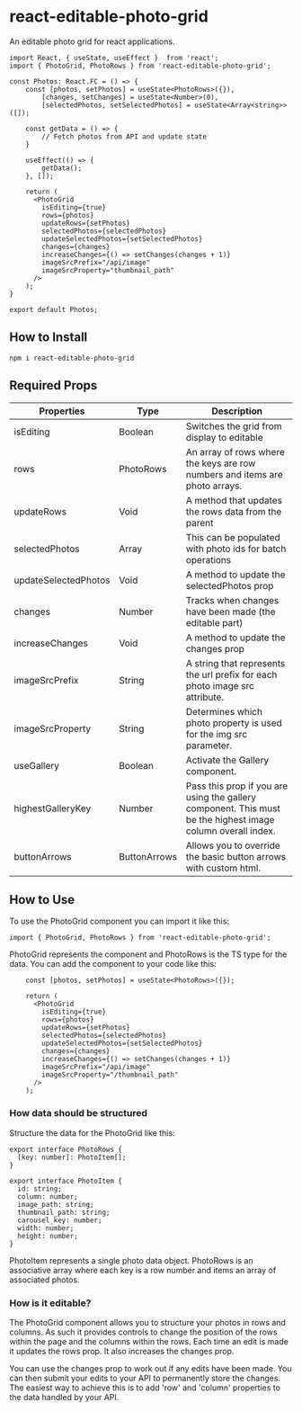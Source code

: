 # react-editable-photo-grid

An editable photo grid for react applications.
```tsx
import React, { useState, useEffect }  from 'react';
import { PhotoGrid, PhotoRows } from 'react-editable-photo-grid';

const Photos: React.FC = () => {
    const [photos, setPhotos] = useState<PhotoRows>({}),
        [changes, setChanges] = useState<Number>(0),
        [selectedPhotos, setSelectedPhotos] = useState<Array<string>>([]);

    const getData = () => {
        // Fetch photos from API and update state
    }

    useEffect(() => {
        getData();
    }, []);

    return (
      <PhotoGrid
        isEditing={true}
        rows={photos}
        updateRows={setPhotos}
        selectedPhotos={selectedPhotos}
        updateSelectedPhotos={setSelectedPhotos}
        changes={changes}
        increaseChanges={() => setChanges(changes + 1)}
        imageSrcPrefix="/api/image"
        imageSrcProperty="thumbnail_path"
      />
    );
}

export default Photos;
```

## How to Install
```
npm i react-editable-photo-grid
```

## Required Props

Properties | Type | Description
------------ | ------------- | -------------
isEditing | Boolean | Switches the grid from display to editable
rows | PhotoRows | An array of rows where the keys are row numbers and items are photo arrays.
updateRows | Void | A method that updates the rows data from the parent
selectedPhotos | Array<string> | This can be populated with photo ids for batch operations
updateSelectedPhotos | Void | A method to update the selectedPhotos prop
changes | Number | Tracks when changes have been made (the editable part)
increaseChanges | Void | A method to update the changes prop
imageSrcPrefix | String | A string that represents the url prefix for each photo image src attribute.
imageSrcProperty | String | Determines which photo property is used for the img src parameter.
useGallery | Boolean | Activate the Gallery component.
highestGalleryKey | Number | Pass this prop if you are using the gallery component. This must be the highest image column overall index.
buttonArrows | ButtonArrows | Allows you to override the basic button arrows with custom html.

## How to Use

To use the PhotoGrid component you can import it like this:
```tsx
import { PhotoGrid, PhotoRows } from 'react-editable-photo-grid';
```
PhotoGrid represents the component and PhotoRows is the TS type for the data.
You can add the component to your code like this:
```tsx
    const [photos, setPhotos] = useState<PhotoRows>({});

    return (
      <PhotoGrid
        isEditing={true}
        rows={photos}
        updateRows={setPhotos}
        selectedPhotos={selectedPhotos}
        updateSelectedPhotos={setSelectedPhotos}
        changes={changes}
        increaseChanges={() => setChanges(changes + 1)}
        imageSrcPrefix="/api/image"
        imageSrcProperty="/thumbnail_path"
      />
    );
```
### How data should be structured

Structure the data for the PhotoGrid like this:

```tsx
export interface PhotoRows {
  [key: number]: PhotoItem[];
}

export interface PhotoItem {
  id: string;
  column: number;
  image_path: string;
  thumbnail_path: string;
  carousel_key: number;
  width: number;
  height: number;
}
```

PhotoItem represents a single photo data object. PhotoRows is an associative array where each key is a row number and items an array of associated photos.

### How is it editable?

The PhotoGrid component allows you to structure your photos in rows and columns. As such it provides controls to change the position of the rows within the page and the columns within the rows. Each time an edit is made it updates the rows prop. It also increases the changes prop.

You can use the changes prop to work out if any edits have been made. You can then submit your edits to your API to permanently store the changes. The easiest way to achieve this is to add 'row' and 'column' properties to the data handled by your API.